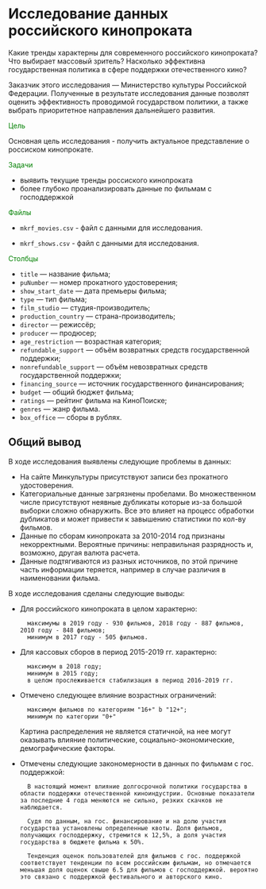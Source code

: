 # Исследование данных российского кинопроката

Какие тренды характерны для современного российского кинопроката? Что выбирает массовый зритель?
Насколько эффективна государственная политика в сфере поддержки отечественного кино?

Заказчик этого исследования — Министерство культуры Российской Федерации. Полученные в результате исследования данные позволят оценить эффективность проводимой государством политики, а также выбрать приоритетное направления дальнейшего развития.

<font color='green'>Цель</font>

Основная цель исследования - получить актуальное представление о россиском кинопрокате. 

<font color='green'>Задачи</font>

- выявить текущие тренды россиского кинопроката 
- более глубоко проанализировать данные по фильмам с господдержкой

<font color='green'>Файлы</font>

- `mkrf_movies.csv` - файл с данными для исследования.

- `mkrf_shows.csv` - файл с данными для исследования.

<font color='green'>Столбцы</font>

* `title` — название фильма;
* `puNumber` — номер прокатного удостоверения;
* `show_start_date` — дата премьеры фильма;
* `type` — тип фильма;
* `film_studio` — студия-производитель;
* `production_country` — страна-производитель;
* `director` — режиссёр;
* `producer` — продюсер;
* `age_restriction` — возрастная категория;
* `refundable_support` — объём возвратных средств государственной поддержки;
* `nonrefundable_support` — объём невозвратных средств государственной поддержки;
* `financing_source` — источник государственного финансирования;
* `budget` — общий бюджет фильма;
* `ratings` — рейтинг фильма на КиноПоиске;
* `genres` — жанр фильма.
* `box_office` — сборы в рублях.

## Общий вывод

В ходе исследования выявлены следующие проблемы в данных:

- На сайте Минкультуры присутствуют записи без прокатного удостоверения.
- Категориальные данные загрязнены пробелами. Во множественном числе присутствуют неявные дубликаты которые из-за большой выборки сложно обнаружить. Все это влияет на процесс обработки дубликатов и может привести к завышению статистики по кол-ву фильмов.
- Данные по сборам кинопроката за 2010-2014 год признаны некорректными. Вероятные причины: неправильная разрядность и, возможно, другая валюта расчета.
- Данные подтягиваются из разных источников, по этой причине часть информации теряется, например в случае различия в наименовании фильма.

В ходе исследования сделаны следующие выводы:

- Для российского кинопроката в целом характерно:

        максимумы в 2019 году - 930 фильмов, 2018 году - 887 фильмов, 2010 году - 848 фильмов;
        минимум в 2017 году - 505 фильмов.


- Для кассовых сборов в период 2015-2019 гг. характерно:

        максимум в 2018 году;
        минимум в 2015 году;
        в целом прослеживается стабилизация в период 2016-2019 гг. 
    

- Отмечено следующее влияние возрастных ограничений:

        максимум фильмов по категориям "16+" b "12+";
        минимум по категории "0+"

    Картина распределения не является статичной, на нее могут оказывать влияние политические, социально-экономические, демографические факторы.



- Отмечены следующие закономерности в данных по фильмам с гос. поддержкой:

        В настоящий момент влияние долгосрочной политики государства в области поддержки отечественной киноиндустрии. Основные показатели за последние 4 года меняются не сильно, резких скачков не наблюдается.

        Судя по данным, на гос. финансирование и на долю участия государства установлены определенные квоты. Доля фильмов, получающих господдержку, стремится к 12,5%, а доля участия государства в бюджете фильма к 50%.

        Тенденция оценок пользователей для фильмов с гос. поддержкой соответствует тенденции по всем российским фильмам, но отмечается меньшая доля оценок свыше 6.5 для фильмов с господдержкой. вероятно это связано с поддержкой фестивального и авторского кино.


